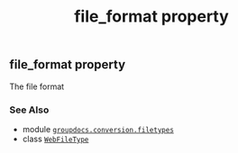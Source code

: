 ﻿---
title: file_format property
second_title: GroupDocs.Conversion for Python via .NET API References
description: 
type: docs
weight: 190
url: /python-net/groupdocs.conversion.filetypes/webfiletype/file_format/
is_root: false
---

## file_format property


The file format

### See Also
* module [`groupdocs.conversion.filetypes`](../../)
* class [`WebFileType`](/conversion/python-net/groupdocs.conversion.filetypes/webfiletype)
